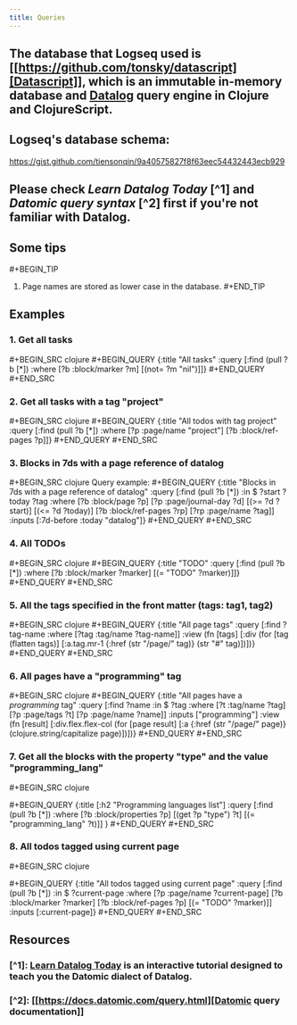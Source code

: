 ```yaml
---
title: Queries
---
```


## The database that Logseq used is [[https://github.com/tonsky/datascript][Datascript]], which is an immutable in-memory database and [Datalog](https://en.wikipedia.org/wiki/Datalog) query engine in Clojure and ClojureScript.
## Logseq's database schema:
https://gist.github.com/tiensonqin/9a40575827f8f63eec54432443ecb929
## Please check _Learn Datalog Today_ [^1] and _Datomic query syntax_ [^2] first if you're not familiar with Datalog.
## **Some tips**
#+BEGIN_TIP
1. Page names are stored as lower case in the database. 
#+END_TIP
## **Examples**
### 1. Get all tasks

#+BEGIN_SRC clojure
#+BEGIN_QUERY
{:title "All tasks"
 :query [:find (pull ?b [*])
         :where
         [?b :block/marker ?m]
         [(not= ?m "nil")]]}
#+END_QUERY
#+END_SRC
### 2. Get all tasks with a tag "project"
#+BEGIN_SRC clojure
#+BEGIN_QUERY
{:title "All todos with tag project"
 :query [:find (pull ?b [*])
         :where
         [?p :page/name "project"]
         [?b :block/ref-pages ?p]]}
#+END_QUERY
#+END_SRC
### 3. Blocks in 7ds with a page reference of datalog
#+BEGIN_SRC clojure
Query example:
#+BEGIN_QUERY
{:title "Blocks in 7ds with a page reference of datalog"
 :query [:find (pull ?b [*])
         :in $ ?start ?today ?tag
         :where
         [?b :block/page ?p]
         [?p :page/journal-day ?d]
         [(>= ?d ?start)]
         [(<= ?d ?today)]
         [?b :block/ref-pages ?rp]
         [?rp :page/name ?tag]]
 :inputs [:7d-before :today "datalog"]}
#+END_QUERY
#+END_SRC
### 4. All TODOs
#+BEGIN_SRC clojure
#+BEGIN_QUERY
{:title "TODO"
 :query [:find (pull ?b [*])
         :where
         [?b :block/marker ?marker]
         [(= "TODO" ?marker)]]}
#+END_QUERY
#+END_SRC
### 5. All the tags specified in the front matter (tags: tag1, tag2)
#+BEGIN_SRC clojure
#+BEGIN_QUERY
{:title "All page tags"
:query [:find ?tag-name
        :where
        [?tag :tag/name ?tag-name]]
:view (fn [tags]
        [:div
         (for [tag (flatten tags)]
           [:a.tag.mr-1 {:href (str "/page/" tag)}
            (str "#" tag)])])}
#+END_QUERY
#+END_SRC
### 6. All pages have a "programming" tag
#+BEGIN_SRC clojure
#+BEGIN_QUERY
{:title "All pages have a *programming* tag"
 :query [:find ?name
         :in $ ?tag
         :where
         [?t :tag/name ?tag]
         [?p :page/tags ?t]
         [?p :page/name ?name]]
 :inputs ["programming"]
 :view (fn [result]
         [:div.flex.flex-col
          (for [page result]
            [:a {:href (str "/page/" page)} (clojure.string/capitalize page)])])}
#+END_QUERY
#+END_SRC
### 7. Get all the blocks with the property "type" and the value "programming_lang"
#+BEGIN_SRC clojure

#+BEGIN_QUERY
{:title [:h2 "Programming languages list"]
 :query [:find (pull ?b [*])
         :where
         [?b :block/properties ?p]
         [(get ?p "type") ?t]
         [(= "programming_lang" ?t)]]
 }
#+END_QUERY
#+END_SRC
### 8. All todos tagged using current page
#+BEGIN_SRC clojure

#+BEGIN_QUERY
{:title "All todos tagged using current page"
 :query [:find (pull ?b [*])
         :in $ ?current-page
         :where
         [?p :page/name ?current-page]
         [?b :block/marker ?marker]
         [?b :block/ref-pages ?p]
         [(= "TODO" ?marker)]]
 :inputs [:current-page]}
#+END_QUERY
#+END_SRC
## **Resources**
### [^1]: [Learn Datalog Today](http://www.learndatalogtoday.org/)  is an interactive tutorial designed to teach you the Datomic dialect of Datalog.
### [^2]: [[https://docs.datomic.com/query.html][Datomic query documentation]]
